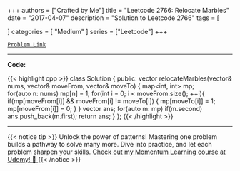 
+++
authors = ["Crafted by Me"]
title = "Leetcode 2766: Relocate Marbles"
date = "2017-04-07"
description = "Solution to Leetcode 2766"
tags = [
    
]
categories = [
    "Medium"
]
series = ["Leetcode"]
+++



[`Problem Link`](https://leetcode.com/problems/relocate-marbles/description/)

---

**Code:**

{{< highlight cpp >}}
class Solution {
public:
    vector<int> relocateMarbles(vector<int>& nums, vector<int>& moveFrom, vector<int>& moveTo) {
        map<int, int> mp;  
        for(auto n: nums) mp[n] = 1;
        for(int i = 0; i < moveFrom.size(); ++i){
            if(mp[moveFrom[i]] && moveFrom[i] != moveTo[i]) {
                mp[moveTo[i]] = 1;  mp[moveFrom[i]] = 0;
            }
        }
        vector<int> ans;
        for(auto m: mp) if(m.second) ans.push_back(m.first);
        return ans;
    }
};
{{< /highlight >}}


---


{{< notice tip >}}
Unlock the power of patterns! Mastering one problem builds a pathway to solve many more. Dive into practice, and let each problem sharpen your skills. [Check out my Momentum Learning course at Udemy! 🚀 ](https://www.udemy.com/course/algorithms-and-data-structures-in-cpp/)
{{< /notice >}}

